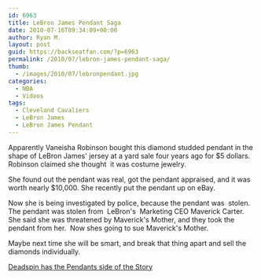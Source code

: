 ```yaml
---
id: 6963
title: LeBron James Pendant Saga
date: 2010-07-16T09:34:09+00:00
author: Ryan M.
layout: post
guid: https://backseatfan.com/?p=6963
permalink: /2010/07/lebron-james-pendant-saga/
thumb:
  - /images/2010/07/lebronpendant.jpg
categories:
  - NBA
  - Videos
tags:
  - Cleveland Cavaliers
  - LeBron James
  - LeBron James Pendant
---
```


<div class="entry">
  <p>
  </p>

  <p>
    Apparently Vaneisha Robinson bought this diamond studded pendant in the shape of LeBron James' jersey at a yard sale four years ago for $5 dollars.  Robinson claimed she thought  it was costume jewelry.
  </p>

  <p>
    She found out the pendant was real, got the pendant appraised, and it was worth nearly $10,000. She recently put the pendant up on eBay.
  </p>

  <p>
  </p>

  <p>
    Now she is being investigated by police, because the pendant was  stolen.  The pendant was stolen from  LeBron's  Marketing CEO Maverick Carter.  She said she was threatened by Maverick's Mother, and they took the pendant from her.  Now shes going to sue Maverick's Mother.
  </p>

  <p>
    Maybe next time she will be smart, and break that thing apart and sell the diamonds individually.
  </p>

  <p>
    <a href="https://deadspin.com/5588801/last-nights-winner-the-ugly+ass-lebron-james-pendants-sense-of-self+worth?utm_source=feedburner&utm_medium=feed&utm_campaign=Feed%3A+deadspin%2Ffull+%28Deadspin%29&utm_content=Google+Feedfetcher">Deadspin has the Pendants side of the Story</a>
  </p>
</div>

